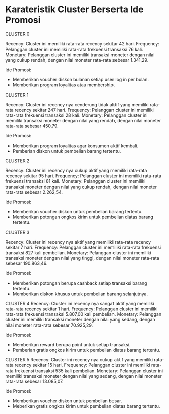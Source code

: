 # Karateristik Cluster Berserta Ide Promosi

CLUSTER 0

Recency: Cluster ini memiliki rata-rata recency sekitar 42 hari.
Frequency: Pelanggan cluster ini memiliki rata-rata frekuensi transaksi 76 kali.
Monetary: Pelanggan cluster ini memiliki transaksi moneter dengan nilai yang cukup rendah, dengan nilai moneter rata-rata sebesar 1.341,29.

Ide Promosi:
- Memberikan voucher diskon bulanan setiap user log in per bulan.
- Memberikan program loyalitas atau membership.

CLUSTER 1

Recency: Cluster ini recency nya cenderung tidak aktif yang memiliki rata-rata recency sekitar 247 hari.
Frequency: Pelanggan cluster ini memiliki rata-rata frekuensi transaksi 28 kali.
Monetary: Pelanggan cluster ini memiliki transaksi moneter dengan nilai yang rendah, dengan nilai moneter rata-rata sebesar 450,79.

Ide Promosi:
- Memberikan program loyalitas agar konsumen aktif kembali.
- Pemberian diskon untuk pembelian barang tertentu.

CLUSTER 2

Recency: Cluster ini recency nya cukup aktif yang memiliki rata-rata recency sekitar 95 hari.
Frequency: Pelanggan cluster ini memiliki rata-rata frekuensi transaksi 81 kali.
Monetary: Pelanggan cluster ini memiliki transaksi moneter dengan nilai yang cukup rendah, dengan nilai moneter rata-rata sebesar 2.262,54.

Ide Promosi:
- Memberikan voucher diskon untuk pembelian barang tertentu.
- Memberikan potongan ongkos kirim untuk pembelian diatas barang tertentu.


CLUSTER 3

Recency: Cluster ini recency nya aktif yang memiliki rata-rata recency sekitar 7 hari.
Frequency: Pelanggan cluster ini memiliki rata-rata frekuensi transaksi 827 kali pembelian.
Monetary: Pelanggan cluster ini memiliki transaksi moneter dengan nilai yang tinggi, dengan nilai moneter rata-rata sebesar 190.863,46.

Ide Promosi:
- Memberikan potongan berupa cashback setiap transaksi barang tertentu.
- Memberikan diskon khusus untuk pembelian barang selanjutnya.

CLUSTER 4
Recency: Cluster ini recency nya sangat aktif yang memiliki rata-rata recency sekitar 1 hari.
Frequency: Pelanggan cluster ini memiliki rata-rata frekuensi transaksi 5.807,00 kali pembelian.
Monetary: Pelanggan cluster ini memiliki transaksi moneter dengan nilai yang sedang, dengan nilai moneter rata-rata sebesar 70.925,29.

Ide Promosi:
- Memberikan reward berupa point untuk setiap transaksi.
- Pemberian gratis ongkos kirim untuk pembelian diatas barang tertentu.

CLUSTER 5
Recency: Cluster ini recency nya cukup aktif yang memiliki rata-rata recency sekitar 15 hari.
Frequency: Pelanggan cluster ini memiliki rata-rata frekuensi transaksi 535 kali pembelian.
Monetary: Pelanggan cluster ini memiliki transaksi moneter dengan nilai yang sedang, dengan nilai moneter rata-rata sebesar 13.085,07.

Ide Promosi:
- Memberikan voucher diskon untuk pembelian besar.
- Meberikan gratis ongkos kirim untuk pembelian diatas barang tertentu.
